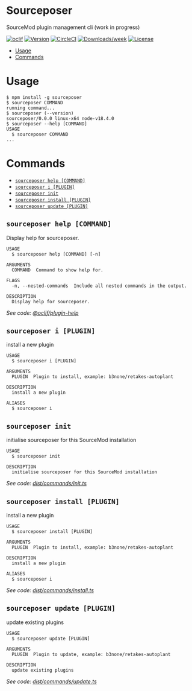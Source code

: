 Sourceposer
=================

SourceMod plugin management cli (work in progress)

[![oclif](https://img.shields.io/badge/cli-oclif-brightgreen.svg)](https://oclif.io)
[![Version](https://img.shields.io/npm/v/oclif-hello-world.svg)](https://npmjs.org/package/oclif-hello-world)
[![CircleCI](https://circleci.com/gh/oclif/hello-world/tree/main.svg?style=shield)](https://circleci.com/gh/oclif/hello-world/tree/main)
[![Downloads/week](https://img.shields.io/npm/dw/oclif-hello-world.svg)](https://npmjs.org/package/oclif-hello-world)
[![License](https://img.shields.io/npm/l/oclif-hello-world.svg)](https://github.com/sourceposer/sourceposer-cli/blob/master/package.json)

<!-- toc -->
* [Usage](#usage)
* [Commands](#commands)
<!-- tocstop -->

# Usage
<!-- usage -->
```sh-session
$ npm install -g sourceposer
$ sourceposer COMMAND
running command...
$ sourceposer (--version)
sourceposer/0.0.0 linux-x64 node-v18.4.0
$ sourceposer --help [COMMAND]
USAGE
  $ sourceposer COMMAND
...
```
<!-- usagestop -->

# Commands
<!-- commands -->
* [`sourceposer help [COMMAND]`](#sourceposer-help-command)
* [`sourceposer i [PLUGIN]`](#sourceposer-i-plugin)
* [`sourceposer init`](#sourceposer-init)
* [`sourceposer install [PLUGIN]`](#sourceposer-install-plugin)
* [`sourceposer update [PLUGIN]`](#sourceposer-update-plugin)

## `sourceposer help [COMMAND]`

Display help for sourceposer.

```
USAGE
  $ sourceposer help [COMMAND] [-n]

ARGUMENTS
  COMMAND  Command to show help for.

FLAGS
  -n, --nested-commands  Include all nested commands in the output.

DESCRIPTION
  Display help for sourceposer.
```

_See code: [@oclif/plugin-help](https://github.com/oclif/plugin-help/blob/v5.1.12/src/commands/help.ts)_

## `sourceposer i [PLUGIN]`

install a new plugin

```
USAGE
  $ sourceposer i [PLUGIN]

ARGUMENTS
  PLUGIN  Plugin to install, example: b3none/retakes-autoplant

DESCRIPTION
  install a new plugin

ALIASES
  $ sourceposer i
```

## `sourceposer init`

initialise sourceposer for this SourceMod installation

```
USAGE
  $ sourceposer init

DESCRIPTION
  initialise sourceposer for this SourceMod installation
```

_See code: [dist/commands/init.ts](https://github.com/b3none/sourceposer/blob/v0.0.0/dist/commands/init.ts)_

## `sourceposer install [PLUGIN]`

install a new plugin

```
USAGE
  $ sourceposer install [PLUGIN]

ARGUMENTS
  PLUGIN  Plugin to install, example: b3none/retakes-autoplant

DESCRIPTION
  install a new plugin

ALIASES
  $ sourceposer i
```

_See code: [dist/commands/install.ts](https://github.com/b3none/sourceposer/blob/v0.0.0/dist/commands/install.ts)_

## `sourceposer update [PLUGIN]`

update existing plugins

```
USAGE
  $ sourceposer update [PLUGIN]

ARGUMENTS
  PLUGIN  Plugin to update, example: b3none/retakes-autoplant

DESCRIPTION
  update existing plugins
```

_See code: [dist/commands/update.ts](https://github.com/b3none/sourceposer/blob/v0.0.0/dist/commands/update.ts)_
<!-- commandsstop -->
